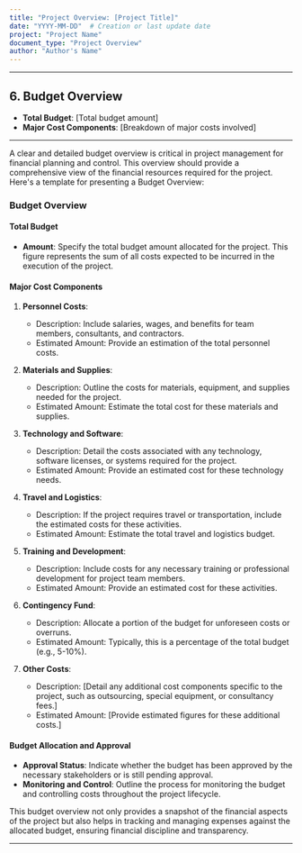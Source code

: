 ```yaml
---
title: "Project Overview: [Project Title]"
date: "YYYY-MM-DD"  # Creation or last update date
project: "Project Name"
document_type: "Project Overview"
author: "Author's Name"
---
```

---
## 6. Budget Overview

- **Total Budget**: [Total budget amount]
- **Major Cost Components**: [Breakdown of major costs involved]

---
A clear and detailed budget overview is critical in project management for financial planning and control. This overview should provide a comprehensive view of the financial resources required for the project. Here's a template for presenting a Budget Overview:

### Budget Overview

#### Total Budget
- **Amount**: Specify the total budget amount allocated for the project. This figure represents the sum of all costs expected to be incurred in the execution of the project.

#### Major Cost Components
1. **Personnel Costs**: 
   - Description: Include salaries, wages, and benefits for team members, consultants, and contractors. 
   - Estimated Amount: Provide an estimation of the total personnel costs.

2. **Materials and Supplies**:
   - Description: Outline the costs for materials, equipment, and supplies needed for the project.
   - Estimated Amount: Estimate the total cost for these materials and supplies.

3. **Technology and Software**:
   - Description: Detail the costs associated with any technology, software licenses, or systems required for the project.
   - Estimated Amount: Provide an estimated cost for these technology needs.

4. **Travel and Logistics**:
   - Description: If the project requires travel or transportation, include the estimated costs for these activities.
   - Estimated Amount: Estimate the total travel and logistics budget.

5. **Training and Development**:
   - Description: Include costs for any necessary training or professional development for project team members.
   - Estimated Amount: Provide an estimated cost for these activities.

6. **Contingency Fund**:
   - Description: Allocate a portion of the budget for unforeseen costs or overruns. 
   - Estimated Amount: Typically, this is a percentage of the total budget (e.g., 5-10%).

7. **Other Costs**:
   - Description: [Detail any additional cost components specific to the project, such as outsourcing, special equipment, or consultancy fees.]
   - Estimated Amount: [Provide estimated figures for these additional costs.]

#### Budget Allocation and Approval
- **Approval Status**: Indicate whether the budget has been approved by the necessary stakeholders or is still pending approval.
- **Monitoring and Control**: Outline the process for monitoring the budget and controlling costs throughout the project lifecycle.

This budget overview not only provides a snapshot of the financial aspects of the project but also helps in tracking and managing expenses against the allocated budget, ensuring financial discipline and transparency.

---
